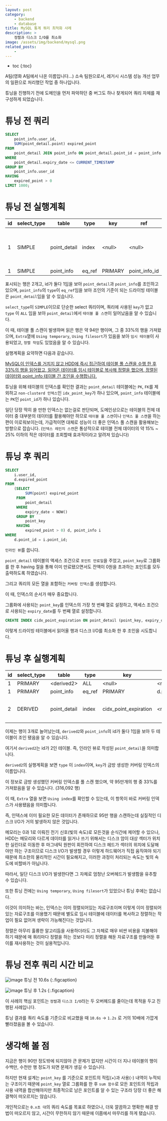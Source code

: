 ```yaml
---
layout: post
category:
    - backend
    - database
title: MySQL 통계 쿼리 최적화 사례
description: >
    정렬과 디스크 I/O를 최소화
image: /assets/img/backend/mysql.png
related_posts:
    -
---
```


* toc
{:toc}

A팀(영화 A팀에서 나온 이름입니다...) 소속 팀원으로서, 레거시 시스템 성능 개선 업무의 일환으로 처리했던 작업 중 하나입니다.

튜닝을 진행하기 전에 도메인을 먼저 파악하던 중 버그도 하나 찾게되어 쿼리 자체를 재구성하게 되었습니다.

# 튜닝 전 쿼리

```sql
SELECT
    point_info.user_id,
    SUM(point_detail.point) expired_point
FROM
    point_detail JOIN point_info ON point_detail.point_id = point_info.point_id
WHERE
    point_detail.expiry_date <= CURRENT_TIMESTAMP
GROUP BY
    point_info.user_id
HAVING
    expired_point > 0
LIMIT 1000;
```

# 튜닝 전 실행계획

| id  | select_type | table        | type   | key      | ref           | rows    | filtered | Extra                                        |
|-----|-------------|--------------|--------|----------|---------------|---------|----------|----------------------------------------------|
| 1   | SIMPLE      | point_detail | index  | \<null\> | \<null\>      | 943,527 | 33.33    | Using where; Using temporary; Using filesort |
| 1   | SIMPLE      | point_info   | eq_ref | PRIMARY  | point_info_id | 1       | 100      | \<null\>                                     |

표시되는 행은 2개고, id가 둘다 1임을 보아 `point_detail`과 `point_info`를 조인하고 있으며, `point_info`의 `type`이 `eq_ref`임을 보아 조인의 기준이 되는 드라이빙 테이블은 `point_detail`임을 알 수 있습니다.

`select_type`이 `SIMPLE`이므로 단순한 select 쿼리이며, 쿼리에 사용된 `key`가 없고 `type` 이 `ALL` 임을 보아 `point_detail`에서 `테이블 풀 스캔`이 일어났음을 알 수 있습니다.

이 때, 테이블 풀 스캔이 발생하며 읽은 행은 약 94만 행이며, 그 중 33%의 행을 가져왔으며, `Extra`열에 `Using temporary`, `Using filesort`가 있음을 보아 `임시 테이블`이 사용되었고, `정렬 작업`도 있었음을 알 수 있습니다.

실행계획을 요약하면 다음과 같습니다.

<u>MySQL이 인덱스를 거치지 않고 HDD에 즉시 접근하여 테이블 풀 스캔을 수행 한 후 33%의 행을 읽어왔고, 읽어온 데이터를 임시 테이블로 복사해 정렬을 했으며, 정렬된 데이터와 point_info 테이블 간 조인을 수행합니다.</u>

튜닝을 위해 테이블의 인덱스를 확인한 결과는 `point_detail` 테이블에는 `PK`, `FK`를 제외하고 `non-clusterd 인덱스`인 `idx_point_key`가 하나 있으며, `point_info` 테이블에는 `PK`인 `point_id`가 하나 있습니다.

일단 당장 딱히 쓸 만한 인덱스는 없는걸로 판단되며, 도메인상으로는 테이블의 전체 데이터 중 대부분의 데이터를 활용해야만 하므로 `테이블 풀 스캔`이나 `인덱스 풀 스캔`을 하는편이 이로워보이는데, 가급적이면 대체로 성능이 더 좋은 인덱스 풀 스캔을 활용해보는 방향으로 잡습니다. (`인덱스 레인지 스캔`은 통상적으로 테이블 전체 데이터의 약 15% ~ 25% 이하의 적은 데이터를 조회할때 효과적이라고 알려져 있습니다)

# 튜닝 후 쿼리

```sql
SELECT
    i.user_id,
    d.expired_point
FROM
    (SELECT
         SUM(point) expired_point
     FROM
         point_detail
     WHERE
         expiry_date < NOW()
     GROUP BY
         point_key
     HAVING
         expired_point > 0) d, point_info i
WHERE
    d.point_id = i.point_id;    
```

`인라인 뷰`를 씁니다. 

`point_detail` 테이블의 액세스 조건으로 `포인트 만료일`을 주었고, `point_key`로 그룹화를 한 후 having 절을 통해 이미 만료됐으면서도 잔액이 0원을 초과하는 포인트를 모두 출력하도록 하였습니다.

그리고 쿼리의 모든 열을 포함하는 `커버링 인덱스`를 생성합니다.

이 때, 인덱스의 순서가 매우 중요합니다. 

그룹화에 사용되는 `point_key`를 인덱스의 가장 첫 번째 열로 설정하고, 액세스 조건으로 사용되는 `expiry_date`를 두 번째 열로 설정합니다.

```sql
CREATE INDEX cidx_point_expiration ON point_detail (point_key, expiry_date);
```

이렇게 드라이빙 테이블에서 읽어올 행과 디스크 I/O를 최소화 한 후 조인을 시도합니다.

# 튜닝 후 실행계획

| id  | select_type | table        | type   | key                   | ref        | rows    | filtered | Extra                     |
|-----|-------------|--------------|--------|-----------------------|------------|---------|----------|---------------------------|
| 1   | PRIMARY     | \<derived2\> | ALL    | \<null\>              | \<null\>   | 316,092 | 100      | \<null\>                  |
| 1   | PRIMARY     | point_info   | eq_ref | PRIMARY               | d.point_id | 1       | 100      | \<null\>                  |
| 2   | DERIVED     | point_detail | index  | cidx_point_expiration | \<null\>   | 948,371 | 33.33    | Using where; Using index; |

이제는 행이 3개로 늘어났는데, `derived2`와 `point_info`의 id가 둘다 1임을 보아 두 테이블이 조인 됐음을 알 수 있습니다. 

여기서 `derived2`는 id가 2인 테이블. 즉, 인라인 뷰로 작성된 `point_detail`을 의미합니다.

`derived2`의 실행계획을 보면 `type` 이 `index`이며, `key`가 금방 생성한 커버링 인덱스의 이름입니다.

이 정보로 금방 생성했던 커버링 인덱스를 풀 스캔 했으며, 약 95만개의 행 중 33%를 가져왔음을 알 수 있습니다. (316,092 행)

이 때, `Extra` 열을 보면 `Using index`를 확인할 수 있는데, 이 항목이 바로 커버링 인덱스가 사용됐음을 의미합니다. 

즉, 인덱스에 이미 필요한 모든 데이터가 존재하므로 95만 행을 스캔하는데 실질적인 디스크 I/O가 거의 발생하지 않은 것입니다.

메모리는 0과 1로 이뤄진 전기 신호(빛의 속도)로 모든것을 순식간에 제어할 수 있으나, HDD는 메모리와 다르게 데이터를 읽거나 쓰기 위해서는 디스크 암이 대상 섹터가 위치한 실린더로 이동한 후 마그네틱 원판이 회전하여 디스크 헤드가 섹터의 위치에 도달해야만 하는 구조이므로 디스크 I/O가 발생할 경우 이렇게 하드웨어가 직접 움직여야 되기 때문에 최소한의 물리적인 시간이 필요해지고, 이러한 과정이 처리되는 속도는 빛의 속도에 비할바가 아닙니다. 

따라서, 일단 디스크 I/O가 발생한다면 그 자체로 엄청난 오버헤드가 발생함을 유추할 수 있습니다.

또한 튜닝 전에는 `Using temporary`, `Using filesort`가 있었으나 튜닝 후에는 없습니다.

이것이 의미하는 바는, 인덱스는 이미 정렬되어있는 자료구조이며 이렇게 이미 정렬되어 있는 자료구조를 이용했기 때문에 별도로 임시 테이블에 데이터를 복사하고 정렬하는 작업이 필요 없어져 생략이 가능해진다는 것입니다.

정렬은 아무리 훌륭한 알고리듬을 사용하더라도 그 자체로 매우 비싼 비용을 지불해야 하기 때문에 매 쿼리마다 정렬을 하는 것보다 미리 정렬을 해둔 자료구조를 만들어둔 후 이를 재사용하는 것이 실용적입니다.

# 튜닝 전후 쿼리 시간 비교

![image](https://user-images.githubusercontent.com/71188307/194039179-1f50c60b-8e9d-47de-be01-50a74fd25ccc.png)
튜닝 전 10.6s
{:.figcaption}

![image](https://user-images.githubusercontent.com/71188307/194039244-66dc0a08-aeb0-4e70-8331-964c2efe3350.png)
튜닝 후 1.2s
{:.figcaption}

이 사례의 핵심 포인트는 `정렬`과 `디스크 I/O`라는 두 오버헤드를 줄이는데 목적을 두고 진행된 사례입니다.

튜닝 결과를 쿼리 속도를 기준으로 비교했을 때 `10.6s` → `1.2s` 로 거의 10배에 가깝게 빨라졌음을 볼 수 있습니다.

# 생각해 볼 점

지금은 행이 90만 정도밖에 되지않아 큰 문제가 없지만 시간이 더 지나 테이블의 행이 수백만, 수천만 행 정도가 되면 문제가 생길 수 있습니다.

하지만 현재 설계는 `point_key` 를 기준으로 포인트의 적립(+)과 사용(-) 내역이 누적되는 구조이기 때문에 `point_key` 열로 그룹화를 한 후 `sum 함수`로 모든 포인트의 적립과 사용 내역을 합산해야지만 최종적으로 남은 포인트를 알 수 있는 구조라 당장 더 좋은 해결책이 떠오르지는 않습니다.

개인적으로는 `0.x초 대`의 쿼리 속도를 목표로 하였으나, 더욱 깔끔하고 명확한 해결 방법이 떠오르지 않고, 시간이 무한하지 않기 때문에 이쯤에서 마무리를 하게 됐습니다.
